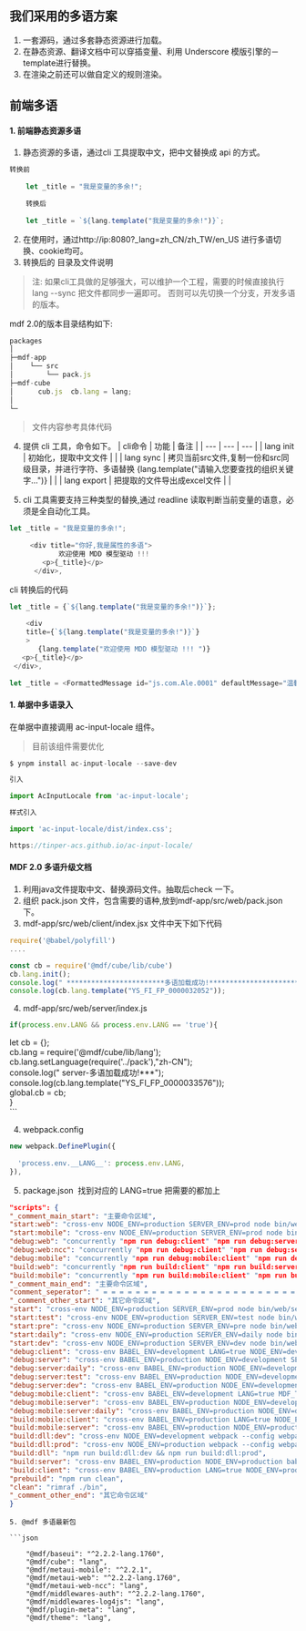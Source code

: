 <a name="ace32fc8"></a>
## 我们采用的多语方案

1. 一套源码，通过多套静态资源进行加载。
1. 在静态资源、翻译文档中可以穿插变量、利用 Underscore 模版引擎的－template进行替换。
1. 在渲染之前还可以做自定义的规则渲染。

<a name="7d3e85cc"></a>
## 前端多语

<a name="fd421519"></a>
#### 1. 前端静态资源多语

1. 静态资源的多语，通过cli 工具提取中文，把中文替换成 api 的方式。
```javascript
转换前
    
    let _title = "我是变量的多余!";
    
    转换后
    
    let _title = `${lang.template("我是变量的多余!")}`;
```

2. 在使用时，通过http://ip:8080?_lang=zh_CN/zh_TW/en_US 进行多语切换、cookie均可。
2. 转换后的 目录及文件说明
> 注: 如果cli工具做的足够强大，可以维护一个工程，需要的时候直接执行 lang --sync 把文件都同步一遍即可。 否则可以先切换一个分支，开发多语的版本。


mdf 2.0的版本目录结构如下:

```javascript
packages
│
├─mdf-app
│    └── src
│        └── pack.js
├─mdf-cube
│      cub.js  cb.lang = lang;
│
└─
```

> 文件内容参考具体代码


4. 提供 cli 工具，命令如下。
| cli命令 | 功能 | 备注 |
| --- | --- | --- |
| lang init | 初始化，提取中文文件 |  |
| lang sync | 拷贝当前src文件,复制一份和src同级目录，并进行字符、多语替换 {lang.template("请输入您要查找的组织关键字…")} |  |
| lang export | 把提取的文件导出成excel文件 |  |


3. cli 工具需要支持三种类型的替换,通过 readline 读取判断当前变量的语意，必须是全自动化工具。

```javascript
let _title = "我是变量的多余!";
    
     <div title="你好,我是属性的多语">
            欢迎使用 MDD 模型驱动 !!! 
        <p>{_title}</p>
      </div>,
```

cli 转换后的代码

```javascript
let _title = {`${lang.template("我是变量的多余!")}`};
   
    <div 
    title={`${lang.template("我是变量的多余!")}`}
    >
       {lang.template("欢迎使用 MDD 模型驱动 !!! ")}
   <p>{_title}</p>
 </div>,
       
let _title = <FormattedMessage id="js.com.Ale.0001" defaultMessage="温馨提示" />;
```

<a name="765f277c"></a>
#### 1. 单据中多语录入

在单据中直接调用 ac-input-locale 组件。

> 目前该组件需要优化


```javascript
$ ynpm install ac-input-locale --save-dev

引入

import AcInputLocale from 'ac-input-locale';

样式引入

import 'ac-input-locale/dist/index.css';

https://tinper-acs.github.io/ac-input-locale/
```

<a name="c8e58a34"></a>
#### MDF 2.0 多语升级文档

1. 利用java文件提取中文、替换源码文件。抽取后check 一下。
1. 组织 pack.json 文件，包含需要的语种,放到mdf-app/src/web/pack.json 下。
1. mdf-app/src/web/client/index.jsx 文件中天下如下代码
```javascript
require('@babel/polyfill')
....

const cb = require('@mdf/cube/lib/cube')
cb.lang.init();
console.log(" ************************多语加载成功!***************************");
console.log(cb.lang.template("YS_FI_FP_0000032052"));
```

4. mdf-app/src/web/server/index.js
```javascript
if(process.env.LANG && process.env.LANG == 'true'){
```

let cb = {};<br />cb.lang = require('@mdf/cube/lib/lang');<br />cb.lang.setLanguage(require('../pack'),"zh-CN");<br />console.log(" server-多语加载成功!***");<br />console.log(cb.lang.template("YS_FI_FP_0000033576"));<br />global.cb = cb;<br />}<br />```

4. webpack.config
```javascript
new webpack.DefinePlugin({
   
  'process.env.__LANG__': process.env.LANG, 
}),
```

5. package.json  找到对应的 LANG=true 把需要的都加上
```json
"scripts": {
"_comment_main_start": "主要命令区域",
"start:web": "cross-env NODE_ENV=production SERVER_ENV=prod node bin/web/server/index.js",
"start:mobile": "cross-env NODE_ENV=production SERVER_ENV=prod node bin/mobile/server/index.js",
"debug:web": "concurrently "npm run debug:client" "npm run debug:server"",
"debug:web:ncc": "concurrently "npm run debug:client" "npm run debug:server:daily"",
"debug:mobile": "concurrently "npm run debug:mobile:client" "npm run debug:mobile:server"",
"build:web": "concurrently "npm run build:client" "npm run build:server"",
"build:mobile": "concurrently "npm run build:mobile:client" "npm run build:mobile:server"",
"_comment_main_end": "主要命令区域",
"comment_seperator": " = = = = = = = = = = = = = = = = = = = = = = = = = = = = = = = = = = = = = = = = ",
"_comment_other_start": "其它命令区域",
"start": "cross-env NODE_ENV=production SERVER_ENV=prod node bin/web/server/index.js",
"start:test": "cross-env NODE_ENV=production SERVER_ENV=test node bin/web/server/index.js",
"start:pre": "cross-env NODE_ENV=production SERVER_ENV=pre node bin/web/server/index.js",
"start:daily": "cross-env NODE_ENV=production SERVER_ENV=daily node bin/web/server/index.js",
"start:dev": "cross-env NODE_ENV=production SERVER_ENV=dev node bin/web/server/index.js",
"debug:client": "cross-env BABEL_ENV=development LANG=true NODE_ENV=development webpack-dev-server --progress --colors  --config webpack.config.js",
"debug:server": "cross-env BABEL_ENV=production NODE_ENV=development SERVER_ENV=prod LANG=true  nodemon -w src/web/server -w src/web/common --exec babel-node --only=src,node_modules/@mdf  --inspect src/web/server/index.js",
"debug:server:daily": "cross-env BABEL_ENV=production NODE_ENV=development SERVER_ENV=daily LANG=true  nodemon -w src/web/server -w src/web/common --exec babel-node --only=src,node_modules/@mdf  --inspect src/web/server/index.js",
"debug:server:test": "cross-env BABEL_ENV=production NODE_ENV=development SERVER_ENV=test   LANG=true  nodemon -w src/web/server -w src/web/common --exec babel-node --only=src,node_modules/@mdf  --inspect src/web/server/index.js",
"debug:server:dev": "cross-env BABEL_ENV=production NODE_ENV=development SERVER_ENV=dev     LANG=true  nodemon -w src/web/server -w src/web/common --exec babel-node --only=src,node_modules/@mdf  --inspect src/web/server/index.js",
"debug:mobile:client": "cross-env BABEL_ENV=development LANG=true MDF_TARGET=mobile webpack-dev-server --progress --profile --colors  --config webpack.config.js",
"debug:mobile:server": "cross-env BABEL_ENV=production NODE_ENV=development MDF_TARGET=mobile LANG=true  nodemon -w src/mobile/server -w src/mobile/common --exec babel-node --only=src,node_modules/@mdf  --inspect src/mobile/server/index.js",
"debug:mobile:server:daily": "cross-env BABEL_ENV=production NODE_ENV=development MDF_TARGET=mobile SERVER_ENV=daily LANG=true  nodemon -w src/mobile/server -w src/mobile/common --exec babel-node --only=src,node_modules/@mdf  --inspect src/mobile/server/index.js",
"build:mobile:client": "cross-env BABEL_ENV=production LANG=true NODE_ENV=production MDF_TARGET=mobile webpack --config webpack.config.js --colors --progress && echo '移动程序：编译完成'",
"build:mobile:server": "cross-env BABEL_ENV=production NODE_ENV=production MDF_TARGET=mobile babel src -d bin --ignore src/web/client,src/business && echo '后端程序：编译完成'",
"build:dll:dev": "cross-env NODE_ENV=development webpack --config webpack.dll.config.js",
"build:dll:prod": "cross-env NODE_ENV=production webpack --config webpack.dll.config.js",
"build:dll": "npm run build:dll:dev && npm run build:dll:prod",
"build:server": "cross-env BABEL_ENV=production NODE_ENV=production babel src -d bin --ignore src/web/client,src/business && echo '后端程序：编译完成'",
"build:client": "cross-env BABEL_ENV=production LANG=true NODE_ENV=production webpack --config webpack.config.js --colors --progress && echo '前端程序：编译完成'",
"prebuild": "npm run clean",
"clean": "rimraf ./bin",
"_comment_other_end": "其它命令区域"
}
```

```
5. @mdf 多语最新包      

```json

    "@mdf/baseui": "^2.2.2-lang.1760",
    "@mdf/cube": "lang",
    "@mdf/metaui-mobile": "^2.2.1",
    "@mdf/metaui-web": "^2.2.2-lang.1760",
    "@mdf/metaui-web-ncc": "lang",
    "@mdf/middlewares-auth": "^2.2.2-lang.1760",
    "@mdf/middlewares-log4js": "lang",
    "@mdf/plugin-meta": "lang",
    "@mdf/theme": "lang",
```